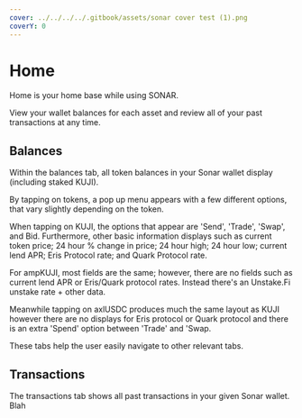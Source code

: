 ```yaml
---
cover: ../../../../.gitbook/assets/sonar cover test (1).png
coverY: 0
---
```


# Home

Home is your home base while using SONAR.

View your wallet balances for each asset and review all of your past transactions at any time.&#x20;

## Balances

Within the balances tab, all token balances in your Sonar wallet display (including staked KUJI).

By tapping on tokens, a pop up menu appears with a few different options, that vary slightly depending on the token.&#x20;

When tapping on KUJI, the options that appear are 'Send', 'Trade', 'Swap', and Bid. Furthermore, other basic information displays such as current token price; 24 hour % change in price; 24 hour high; 24 hour low; current lend APR; Eris Protocol rate; and Quark Protocol rate.&#x20;

For ampKUJI, most fields are the same; however, there are no fields such as current lend APR or Eris/Quark protocol rates. Instead there's an Unstake.Fi unstake rate + other data.&#x20;

Meanwhile tapping on axlUSDC produces much the same layout as KUJI however there are no displays for Eris protocol or Quark protocol and there is an extra 'Spend' option between 'Trade' and 'Swap. &#x20;

These tabs help the user easily navigate to other relevant tabs.

## Transactions

The transactions tab shows all past transactions in your given Sonar wallet. Blah
